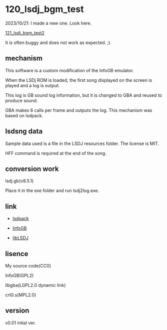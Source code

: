 # 120_lsdj_bgm_test

2023/10/21: I made a new one. Look here.

[121_lsdj_bgm_test2](https://github.com/akkera102/gbadev-ja-test/tree/main/121_lsdj_bgm_test2)



It is often buggy and does not work as expected. ;)

## mechanism

This software is a custom modification of the InfoGB emulator. 

When the LSDj ROM is loaded, the first song displayed on the screen is played and a log is output.

This log is GB sound log information, but it is changed to GBA and reused to produce sound.

GBA makes 6 calls per frame and outputs the log. This mechanism was based on lsdpack.

## lsdsng data

Sample data used is a file in the LSDJ resources folder. The license is MIT.

HFF command is required at the end of the song.

## conversion work

lsdj.gb(v8.5.1)

Place it in the exe folder and run lsdj2log.exe.

## link

- [lsdpack](https://github.com/jkotlinski/lsdpack)

- [InfoGB](https://github.com/jay-kumogata/InfoGB)

- [libLSDJ](https://github.com/stijnfrishert/libLSDJ)

## lisence

My source code(CC0)

InfoGB(GPL2)

libgba(LGPL2.0 dynamic link)

crt0.s(MPL2.0)

## version

v0.01 intial ver.

